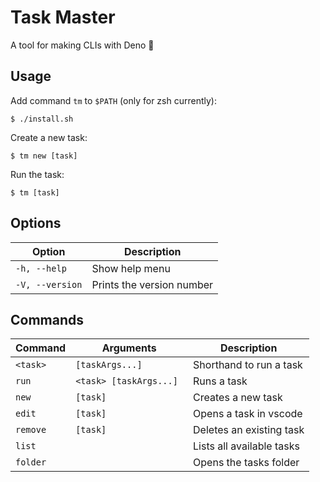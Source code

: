 # Task Master

A tool for making CLIs with Deno 🦕

## Usage

Add command `tm` to `$PATH` (only for zsh currently):

```
$ ./install.sh
```

Create a new task:

```
$ tm new [task]
```

Run the task:

```
$ tm [task]
```

## Options

| Option          | Description               |
| --------------- | ------------------------- |
| `-h, --help`    | Show help menu            |
| `-V, --version` | Prints the version number |

## Commands

| Command   | Arguments               | Description               |
| --------- | ----------------------- | ------------------------- |
| `<task>`  | `[taskArgs...] `        | Shorthand to run a task   |
| `run`     | `<task> [taskArgs...] ` | Runs a task               |
| `new`     | `[task]`                | Creates a new task        |
| `edit`    | `[task]`                | Opens a task in vscode    |
| `remove`  | `[task]`                | Deletes an existing task  |
| `list `   |                         | Lists all available tasks |
| `folder ` |                         | Opens the tasks folder    |
